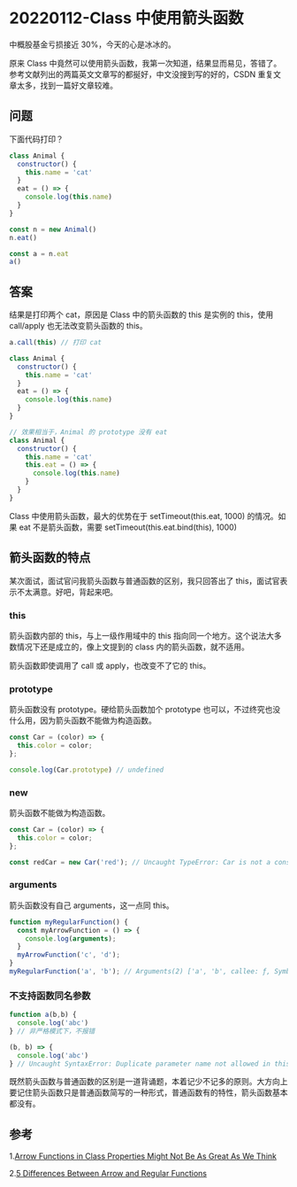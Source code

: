 # 20220112-Class 中使用箭头函数

中概股基金亏损接近 30%，今天的心是冰冰的。

原来 Class 中竟然可以使用箭头函数，我第一次知道，结果显而易见，答错了。参考文献列出的两篇英文文章写的都挻好，中文没搜到写的好的，CSDN 重复文章太多，找到一篇好文章较难。

## 问题

下面代码打印？

```JavaScript
class Animal {
  constructor() {
    this.name = 'cat'
  }
  eat = () => {
    console.log(this.name)
  }
}

const n = new Animal()
n.eat()

const a = n.eat
a()
```

## 答案

结果是打印两个 cat，原因是 Class 中的箭头函数的 this 是实例的 this，使用 call/apply 也无法改变箭头函数的 this。

```JavaScript
a.call(this) // 打印 cat
```

```JavaScript
class Animal {
  constructor() {
    this.name = 'cat'
  }
  eat = () => {
    console.log(this.name)
  }
}

// 效果相当于，Animal 的 prototype 没有 eat
class Animal {
  constructor() {
    this.name = 'cat'
    this.eat = () => {
      console.log(this.name)
    }
  }
}
```

Class 中使用箭头函数，最大的优势在于 setTimeout(this.eat, 1000) 的情况。如果 eat 不是箭头函数，需要 setTimeout(this.eat.bind(this), 1000)

## 箭头函数的特点

某次面试，面试官问我箭头函数与普通函数的区别，我只回答出了 this，面试官表示不太满意。好吧，背起来吧。

### this

箭头函数内部的 this，与上一级作用域中的 this 指向同一个地方。这个说法大多数情况下还是成立的，像上文提到的 class 内的箭头函数，就不适用。

箭头函数即使调用了 call 或 apply，也改变不了它的 this。

### prototype

箭头函数没有 prototype。硬给箭头函数加个 prototype 也可以，不过终究也没什么用，因为箭头函数不能做为构造函数。

```JavaScript
const Car = (color) => {
  this.color = color;
};

console.log(Car.prototype) // undefined
```

### new

箭头函数不能做为构造函数。

```JavaScript
const Car = (color) => {
  this.color = color;
};

const redCar = new Car('red'); // Uncaught TypeError: Car is not a constructor
```

### arguments

箭头函数没有自己 arguments，这一点同 this。

```JavaScript
function myRegularFunction() {
  const myArrowFunction = () => {
    console.log(arguments);
  }
  myArrowFunction('c', 'd');
}
myRegularFunction('a', 'b'); // Arguments(2) ['a', 'b', callee: ƒ, Symbol(Symbol.iterator): ƒ]
```

### 不支持函数同名参数

```JavaScript
function a(b,b) {
  console.log('abc')
} // 非严格模式下，不报错

(b, b) => {
  console.log('abc')
} // Uncaught SyntaxError: Duplicate parameter name not allowed in this context
```

既然箭头函数与普通函数的区别是一道背诵题，本着记少不记多的原则。大方向上要记住箭头函数只是普通函数简写的一种形式，普通函数有的特性，箭头函数基本都没有。


## 参考

1.[Arrow Functions in Class Properties Might Not Be As Great As We Think](https://www.charpeni.com/blog/arrow-functions-in-class-properties-might-not-be-as-great-as-we-think)

2.[5 Differences Between Arrow and Regular Functions](https://dmitripavlutin.com/differences-between-arrow-and-regular-functions/)
















